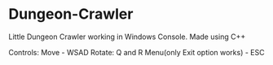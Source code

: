 # Dungeon-Crawler
 Little Dungeon Crawler working in Windows Console. Made using C++

 Controls: Move - WSAD Rotate: Q and R Menu(only Exit option works) - ESC
